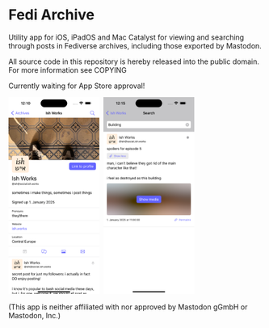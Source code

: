 # Fedi Archive

Utility app for iOS, iPadOS and Mac Catalyst for viewing and searching through posts in Fediverse archives, including those exported by Mastodon.

All source code in this repository is hereby released into the public domain. For more information see COPYING

Currently waiting for App Store approval!

<div>
  <img src="screenshots/iphone/2 profile page.png" width="180" alt="A screenshot of Fedi Archive, showing the profile of @ish@ish.works">&nbsp;
  <img src="screenshots/iphone/4 search.png" width="180" alt="A screenshot of Fedi Archive, showing search results for posts containing the word &quot;Building&quot; (1 result, a post reading &quot;spoilers for episode 5 -- man, i can't believe they got rid of the main character like that! i feel as destroyed as this building&quot; with a blurred image and a button reading &quot;Show Media&quot; under it">&nbsp;
</div>


(This app is neither affiliated with nor approved by Mastodon gGmbH or Mastodon, Inc.)
